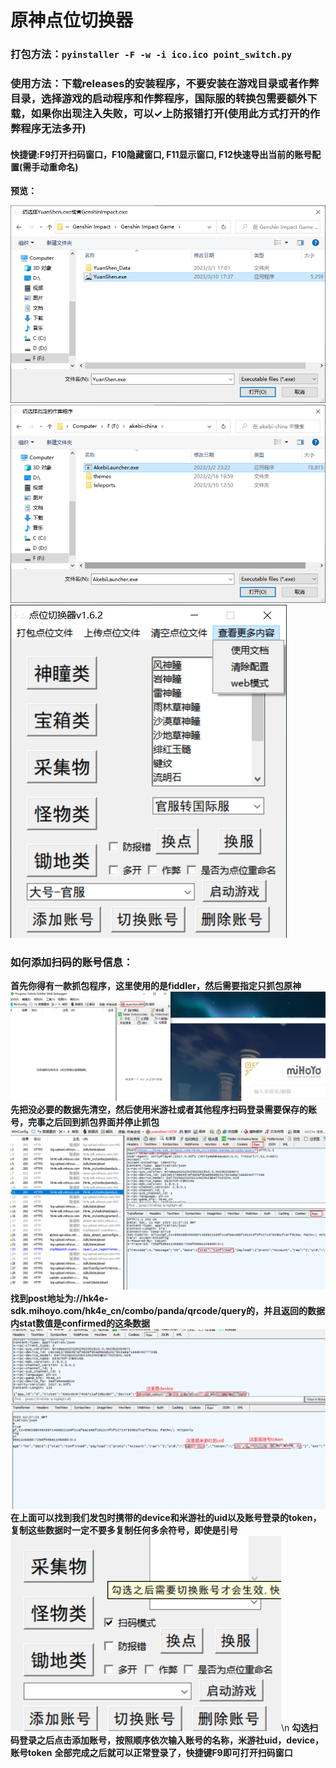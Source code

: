 # 原神点位切换器
### 打包方法：```pyinstaller -F -w -i ico.ico point_switch.py```
### 使用方法：下载releases的安装程序，不要安装在游戏目录或者作弊目录，选择游戏的启动程序和作弊程序，国际服的转换包需要额外下载，如果你出现注入失败，可以✓上防报错打开(使用此方式打开的作弊程序无法多开)
#### 快捷键:F9打开扫码窗口，F10隐藏窗口, F11显示窗口, F12快速导出当前的账号配置(需手动重命名)
**预览：**

![1](1.png)
![2](2.png)
![3](3.png)

### 如何添加扫码的账号信息：
**首先你得有一款抓包程序，这里使用的是fiddler，然后需要指定只抓包原神**
![4](4.png)
**先把没必要的数据先清空，然后使用米游社或者其他程序扫码登录需要保存的账号，完事之后回到抓包界面并停止抓包**
![5](5.png)
**找到post地址为://hk4e-sdk.mihoyo.com/hk4e_cn/combo/panda/qrcode/query的，并且返回的数据内stat数值是confirmed的这条数据**
![6](6.png)
**在上面可以找到我们发包时携带的device和米游社的uid以及账号登录的token，复制这些数据时一定不要多复制任何多余符号，即使是引号**
![7](7.png)\n
**勾选扫码登录之后点击添加账号，按照顺序依次输入账号的名称，米游社uid，device，账号token**
**全部完成之后就可以正常登录了，快捷键F9即可打开扫码窗口**
